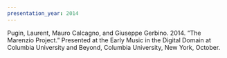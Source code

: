```yaml
---
presentation_year: 2014
---
```

Pugin, Laurent, Mauro Calcagno, and Giuseppe Gerbino. 2014. “The Marenzio Project.” Presented at the Early Music in the Digital Domain at Columbia University and Beyond, Columbia University, New York, October.

